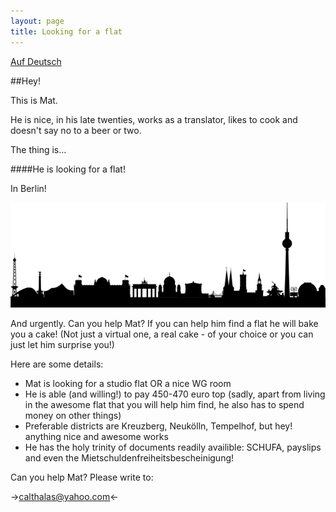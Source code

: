 ```yaml
---
layout: page
title: Looking for a flat
---
```

<head>
<link rel="image_src" href="/assets/berlin.png" / ><!--formatted-->
</head>
<meta name="description" content="Help Mat find a flat!" /><!--formatted-->

[Auf Deutsch](/flat_de)

##Hey!

This is Mat.

He is nice, in his late twenties, works as a translator, likes to cook and doesn't say no to a beer or two.

The thing is...

####He is looking for a flat!

In Berlin!

![Berlin](/assets/berlin.png)

And urgently. Can you help Mat? If you can help him find a flat he will bake you a cake! (Not just a virtual one, a real cake - of your choice or you can just let him surprise you!)

Here are some details:

* Mat is looking for a studio flat OR a nice WG room
* He is able (and willing!) to pay 450-470 euro top (sadly, apart from living in the awesome flat that you will help him find, he also has to spend money on other things)
* Preferable districts are Kreuzberg, Neukölln, Tempelhof, but hey! anything nice and awesome works
* He has the holy trinity of documents readily availible: SCHUFA, payslips and even the Mietschuldenfreiheitsbescheinigung!

Can you help Mat? Please write to:

-><calthalas@yahoo.com><-